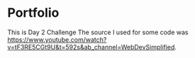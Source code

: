 # Portfolio
This is Day 2 Challenge
The source I used for some code was https://www.youtube.com/watch?v=tF3RE5CGt9U&t=592s&ab_channel=WebDevSimplified.
